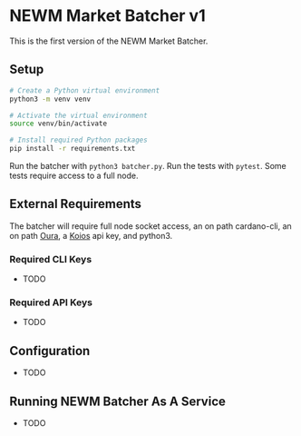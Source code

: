 # NEWM Market Batcher v1

This is the first version of the NEWM Market Batcher.

## Setup

```bash
# Create a Python virtual environment
python3 -m venv venv

# Activate the virtual environment
source venv/bin/activate

# Install required Python packages
pip install -r requirements.txt
```

Run the batcher with `python3 batcher.py`. Run the tests with `pytest`. Some tests require access to a full node.

## External Requirements

The batcher will require full node socket access, an on path cardano-cli, an on path [Oura](https://github.com/txpipe/oura), a [Koios](https://koios.rest/) api key, and python3.

### Required CLI Keys

- TODO

### Required API Keys

- TODO

## Configuration

- TODO

## Running NEWM Batcher As A Service

- TODO